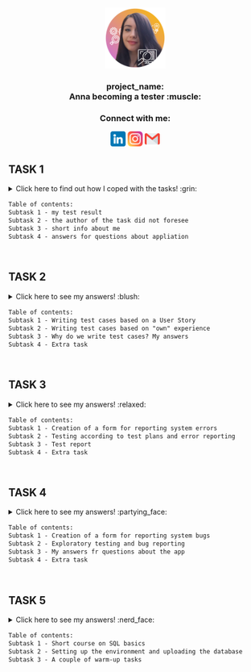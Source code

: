 <a name="readme-top"></a>

<!-- PROJECT LOGO -->

<br />
<div align="center">
  <a href="https://github.com/annasadka/challenge_portfolio_annasadka/">
    <img src="images/ania.png" alt="Logo" width="120" height="120">
  </a><br />
  <div align="center">

<h3 align="center">project_name:<br>Anna becoming a tester :muscle:</h3>
</div>
  
</div>
<div align="center">
<h3>Connect with me:</h3>
<a href="https://www.linkedin.com/in/anna-sadka-33084697/">
  <img src="images/linkedin.png" alt=”Linkedin icon" width=”30” height="30"></a>
                                                                     
  <a href="https://www.instagram.com/aniajagoda/">
  <img src="images/instagram.png" alt=”Instagram icon" width=”30” height="30"></a>
  
  <a href="mailto: anna.sadka87@gmail.com">
  <img src="images/gmail.png" alt=”Gmail icon" width=”30” height="30"></a>
                                                                           </div>


## TASK 1
<details>
  
  <summary>Click here to find out how I coped with the tasks! :grin: <br>
    
    Table of contents:
    Subtask 1 - my test result
    Subtask 2 - the author of the task did not foresee  
    Subtask 3 - short info about me
    Subtask 4 - answers for questions about appliation
   </summary>

### Subtask 1
<p>10/10. yeah!</p>

### Subtask 3

<details>
<summary>Hi, my name is Ania... :point_right: Click here and read more! :blush:</summary><br>
  <p>I decided to take part in the project because<b> I love new challenges</b> and I would like to finally do what I like. Since the beginning of my career, I've been drawn towards "tinkering" with websites, testing mobile applications and various software, which I kind of managed to do in my previous positions, although they weren't IT-related. And I always wanted to do more of this, but the other responsibilities of my position didn't allow me to. My aim is to build up a portfolio so that I can confidently start applying for jobs in this profession.</p>:muscle:
</details>

### Subtask 4
<details>
  <summary> Click here to find out what I think of the app after seeing it for the first time :innocent:</summary><br>
 
  <details>
    <summary><b>What is this application about? What is it used for?</b><br> Click for answer!	:point_left:</summary> <br> 
    <p>The app is used to record matches between teams and their results.</p>
   <br>
    </details>

 <details>
<summary><b>What functionalities are included in the application?</b><br> Click for answer!	:point_left:<br></summary>
  <br>
<ol>
  <li>login,</li>
  <li>adding players, </li>
  <li>adding matches and their results, </li>
  <li>creating reports, </li>
  <li>summary panel of the number of players, matches, reports and actions entered, </li>
  <li>contact with the dev team, </li>
  <li>recent activity.</li>
  </ol>
<br>
</details>

<details>
  <summary><b>Evaluate the application interface (appearance) - do you like it or not?</b><br> Click for answer!	:point_left:</summary><br>
  
<ul>
<li>The app's interface gives the impression of being very chaotic. At first it is not clear where to look, where to start and what the application is actually for. I suggest tidying up the home page and adopting standard practices in the visual and information hierarchy.</li><br>
  
<li>What I find missing from the menu is what is in the middle of the panel, i.e. links to add players, contact dev team, reports. I suggest expanding the menu to include the features the site has.</li><br>
  
<li>The logo and description of the application are in a non-standard place, i.e. not on the top left, but next to the menu, almost in the middle of the page, which adds to the impression of chaos. I suggest moving it to the indicated location.</li><br>
  
<li>The application is so simple and has so few functions that learning how it works is a matter of a few minutes for a person with no disabilities. If you have a visual impairment, for example, it can be cumbersome. I suggest tidying up the home page and adding a guide.</li><br>
  
<li>No option to add a match without adding a new player.</li><br>
  
<li>There is no option to verify that the data entered is correct, i.e. that the infomation is true.</li><br>

<li>The option to change the language is in a non-standard place. I suggest changing it to the right hand corner.</li><br>
  
<li>On the homepage I would add information about which teams played against each other and the result of the match.</li> <br>
  
<li>In addition to this, I would add a section showing which team has won the most matches, which player has scored the most goals.</li> <br>
  
<li>It might be tempting to add photographs of the players and to add information on what minute a goal was scored and by whom.</li><br> 
  
<li>The panel with the number of players etc. could be clickable and redirect to a page with detailed information.</li><br>
  </ul>
  <br>
  </details>
  
<details>
  <summary><b>Is the application intuitive? </b><br> Click for answer!	:point_left:</summary><br>
  
  <p>I had to think for a while before I understood what the app was for. In my opinion, it is not intuitive, or at least there is a lot of room for improvement, as I have pointed out above.</p>
  <br>
  </details>
  
  <details>
  <summary><b>Do you notice any mistakes?</b><br> Click for answer!!	:point_left:</summary><br>
  
  <p>Yes, I do :face_with_spiral_eyes:<br></p>
  <ul>
    <li>English names appear in the Polish version.</li><br>
    <li>In the player's edition the level of play, Main position and alternate position should be a list of choices. At present, anything can be entered, which makes for nonsense in the reports.</li><br>
    <li>In my opinion it is a mistake not to be able to add a match without adding a player.</li><br> 
    <li>In the report, the teams are Objects, and they should have their own names. Without that the report is worthless.</li><br>
    <li>There are several errors in the console including 404. I have included a picture. <a href="https://user-images.githubusercontent.com/122752057/213030604-b4c220bc-d710-452b-9e7e-7f459aebc489.png">Click!</a></li>
    </ul>
   
</details>
</details>
  <p align="right">(<a href="#readme-top">back to top</a>)</p>
   </details><br>
   


## TASK 2
<details>
   <summary>Click here to see my answers! :blush: <br>
    
    Table of contents:
    Subtask 1 - Writing test cases based on a User Story
    Subtask 2 - Writing test cases based on "own" experience 
    Subtask 3 - Why do we write test cases? My answers
    Subtask 4 - Extra task
   </summary>

### Subtask 1

<details>
<summary>Writing test cases based on a User Story.:point_right: Click here to see the task!</summary><br>

<ul>
<li><a href="https://docs.google.com/spreadsheets/d/1esb3fJGxXc7botlI1yLIoygmd4niZft-Q6UKA593edg/edit?usp=share_link">US_01</a></li><br>
<li><a href="https://docs.google.com/spreadsheets/d/1esb3fJGxXc7botlI1yLIoygmd4niZft-Q6UKA593edg/edit#gid=1212117345">US_02</a></li><br>
</ul>
</details>


### Subtask 2

<details>
<summary>Writing test cases based on "own" experience. :point_right: Click here to see the task!</summary><br>

<ul>
<li><a href="https://docs.google.com/spreadsheets/d/1pJEQ4pFfM-S5veqqYfkTCr1qFqLzhu1Bj0prvMUMQ3k/edit?usp=share_link">Test cases</a></li>
  </ul>
  </details>
 
  
### Subtask 3

<details>
<summary>Why do we write test cases? :point_right: Click here to see my answer!</summary><br>

https://user-images.githubusercontent.com/122752057/214440649-a05ec41c-1b17-4c2e-85b2-f4c1cee6fd0c.mp4
</details>


### Subtask 4

:zipper_mouth_face:
  <p align="right">(<a href="#readme-top">back to top</a>)</p>
</details><br>

## TASK 3
<details>
  <summary>Click here to see my answers! :relaxed: <br>
    
    Table of contents:
    Subtask 1 - Creation of a form for reporting system errors
    Subtask 2 - Testing according to test plans and error reporting
    Subtask 3 - Test report
    Subtask 4 - Extra task
   </summary><br>
  
### Subtask 1
Creation of a form for reporting system errors<br>
<a href="https://drive.google.com/drive/u/5/folders/1gSLXaTlkwndvdbQSOGza7CBALa23Y7gF">Folder Task 3</a>

### Subtask 2
Testing according to test plans and error reporting<br>
<a href="https://drive.google.com/drive/u/5/folders/1gSLXaTlkwndvdbQSOGza7CBALa23Y7gF">Folder Task 3</a>

### Subtask 3
Test report<br>
<a href="https://docs.google.com/spreadsheets/d/1MLSu-LP9oPvXpD-Xu-xuckT1fkvIojI_9IMvkJBsY5A/edit#gid=272343937">Tests report</a>

### Subtask 4
For the group and those willing. Exploratory test session<br>
:zipper_mouth_face:
</details><br>

## TASK 4
<details>
  <summary>Click here to see my answers! :partying_face: <br>
    
    Table of contents:
    Subtask 1 - Creation of a form for reporting system bugs
    Subtask 2 - Exploratory testing and bug reporting
    Subtask 3 - My answers fr questions about the app
    Subtask 4 - Extra task
   </summary><br>
  
### Subtask 1
Creation of a form for reporting system bugs
<a href="https://docs.google.com/spreadsheets/d/1oGEi4RyQhVulM9tapa3fn3SvTDue_5RR8kdUTDxT9Dc/edit#gid=632760265">Click here!</a>

### Subtask 2
Exploratory testing and bug reporting
<a href="https://docs.google.com/spreadsheets/d/1oGEi4RyQhVulM9tapa3fn3SvTDue_5RR8kdUTDxT9Dc/edit#gid=632760265">Click here!</a>

### Subtask 3
  <details>
    <summary>Click here to see my answers!</summary><br>
<details>
  <summary><b>What is this application for? What is the purpose of this app?</b></summary>
The app is used to sell and buy things, as well as to rent, sell property and search for jobs.
</details>

<details>
  <summary><b>Who is to be the end user of the app?</b></summary>
Buyers, sellers of goods, employers and jobseekers as well as landlords and property sellers/buyers.
</details>

<details>
  <summary><b>Do you think the app is user friendly? </b></summary>
Yes, I think it's user friendly.
</details>

<details>
  <summary><b>How would you improve the app?</b> </summary>
I would give the search box in the search section more in the middle of the screen, as I have looked for this box many times.
</details>

<details>
  <summary><b>What differences do you see between testing a web app and a native app?</b></summary>
My impression is that it is quicker to test in the app. However, in the desktop version it is quicker to log in.
</details>
  </details>

### Subtask 4
I wanted to, but I didn't make it
<p align="right">(<a href="#readme-top">back to top</a>)</p>
  </details><br>
  
## TASK 5
<details>
<summary>Click here to see my answers! :nerd_face: <br>
    
    Table of contents:
    Subtask 1 - Short course on SQL basics
    Subtask 2 - Setting up the environment and uploading the database
    Subtask 3 - A couple of warm-up tasks
  
   </summary><br>
   
### Subtask 1 
<details>
<summary> Click here. You won't regret it! :wink:</summary>
<h4>Short course on SQL basics. In github, list the operators/queries you have learned.</h4> 

<ul>
<li><b>SELECT</b> - extracts data from a database</li>
<li><b>UPDATE</b> - updates data in a database</li>
<li><b>DELETE</b> - deletes data from a database</li>
<li><b>INSERT INTO</b> - inserts new data into a database</li>
<li><b>CREATE DATABASE</b> - creates a new database</li>
<li><b>ALTER DATABASE</b> - modifies a database</li>
<li><b>CREATE TABLE</b> - creates a new table</li>
<li><b>ALTER TABLE</b> - modifies a table</li>
<li><b>DROP TABLE</b> - deletes a table</li>
<li><b>CREATE INDEX</b> - creates an index (search key)</li>
<li><b>DROP INDEX</b> - deletes an index</li>
</ul>

</details>

### Subtask 2 
                                       
<details>
 <summary> Click here!</summary>
<h4>Setting up the environment and uploading the database</h4>
<div align="left">
  <a href="https://github.com/annasadka/challenge_portfolio_annasadka/">
    <img src="images/1.png" alt="q1" width="600" height="500">
  </a><br /></div>
                                       </details>
                                       
### Subtask 3 
<details>
<summary> Click here!</summary>
                                       <h4>A couple of warm-up tasks.</h4>
        
<details><summary>1. Display a table of actors in alphabetical order sorting by surname column.</summary>
<div align="left">
  <a href="https://github.com/annasadka/challenge_portfolio_annasadka/">
    <img src="images/2.png" alt="q1" width="600" height="500">
  </a><br /></div>
                                       </details>
<details><summary>2. Display the film that was made in 2019.</summary>
<div align="left">
  <a href="https://github.com/annasadka/challenge_portfolio_annasadka/">
    <img src="images/3.png" alt="q1" width="600" height="500">
  </a><br /></div>

</details>

<details><summary>3. Display all films that were made between 1900 and 1999.</summary>
<div align="left">
  <a href="https://github.com/annasadka/challenge_portfolio_annasadka/">
    <img src="images/4.png" alt="q1" width="600" height="500">
  </a><br /></div>
</details>

<details><summary>4. Display ONLY the title and price of films that cost less than $7.</summary>
<div align="left">
  <a href="https://github.com/annasadka/challenge_portfolio_annasadka/">
    <img src="images/5.png" alt="q1" width="600" height="500">
  </a><br /></div>
</details>
<details><summary>5. Use the logical operator AND to display actors with actor_id between 4-7 (4 and 7 should display). DO NOT use the BETWEEN operator.</summary>
</details>

<details><summary>6. Display clients with id 2,4,6 use the logical condition for this.</summary>
<div align="left">
  <a href="https://github.com/annasadka/challenge_portfolio_annasadka/">
    <img src="images/7.png" alt="q1" width="600" height="500">
  </a><br /></div>
</details>

<details><summary>7. Display clients with id 1,3,5 use the IN operator for this.</summary>
<div align="left">
  <a href="https://github.com/annasadka/challenge_portfolio_annasadka/">
    <img src="images/8.png" alt="q1" width="600" height="500">
  </a><br /></div>
</details>

<details><summary>8. Display the data of all people in the table 'actors' whose first name starts with the string 'An'.</summary>
<div align="left">
  <a href="https://github.com/annasadka/challenge_portfolio_annasadka/">
    <img src="images/9.png" alt="q1" width="600" height="500">
  </a><br /></div>
</details>

<details><summary>9. Display the data of a customer who does not have an email address specified.</summary>
<div align="left">
  <a href="https://github.com/annasadka/challenge_portfolio_annasadka/">
    <img src="images/10.png" alt="q1" width="600" height="500">
  </a><br /></div>
</details>

<details><summary>10. Display all movies whose price is above $9 and whose ID is between 2 and 8 movie_id.     </summary>
<div align="left">
  <a href="https://github.com/annasadka/challenge_portfolio_annasadka/">
    <img src="images/11.png" alt="q1" width="600" height="500">
  </a><br /></div>
</details>
                                     
                                       
<p align="right">(<a href="#readme-top">back to top</a>)</p>
</details><br>

</details>


